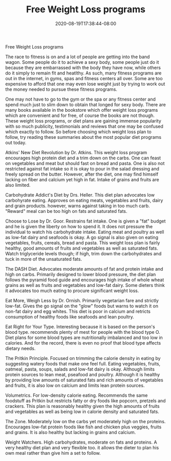 ﻿---
title: "Free Weight Loss programs"
date: 2020-08-19T17:38:44-08:00
description: "Weight Lloss Tips for Web Success"
featured_image: "/images/Weight Lloss.jpg"
tags: ["Weight Lloss"]
---

Free Weight Loss programs

The race to fitness is on and a lot of people are getting into the band wagon. Some people do it to achieve a sexy body, some people just do it because they are embarrassed with the body they have now, while others do it simply to remain fit and heatlthy. As such, many fitness programs are out in the internet, in gyms, spas and fitness centers all over. Some are too expensive to afford that one may even lose weight just by trying to work out the money needed to pursue these fitness programs.

One may not have to go to the gym or the spa or any fitness center and spend much just to slim down to obtain that longed for sexy body. There are many books available in the bookstore which offer weight loss programs which are convenient and for free, of course the books are not though. These weight loss programs, or diet plans are gaining immense popularity with so much publicity, testimonials and reviews that one may be confused which exactly to follow. So before choosing which weight loss plan to follow, try reading these summaries about the most popular diet programs out today.

Atkins' New Diet Revolution by Dr. Atkins. This weight loss program encourages high protein diet and a trim down on the carbs. One can feast on vegetables and meat but should fast on bread and pasta. One is also not restricted against fat intake so it is okay to pour in the salad dressing and freely spread on the butter. However, after the diet, one may find himself lacking on fiber and calcium yet high in fat. Intake of grains and fruits are also limited.

Carbohydrate Addict's Diet by Drs. Heller. This diet plan advocates low carbohyrate eating. Approves on eating meats, vegetables and fruits, dairy and grain products. however, warns against taking in too much carb. "Reward" meal can be too high on fats and saturated fats.

Choose to Lose by Dr. Goor. Restrains fat intake. One is given a "fat" budget and he is given the liberty on how to spend it. It does not pressure the individual to watch his carbohydrate intake. Eating meat and poultry as well as low-fat dairy and seafoods is okay. A go signal is also given on eating vegetables, fruits, cereals, bread and pasta. This weight loss plan is fairly healthy, good amounts of fruits and vegetables as well as saturated fats. Watch triglyceride levels though; if high, trim down the carbohydrates and tuck in more of the unsaturated fats.

The DASH Diet. Advocates moderate amounts of fat and protein intake and high on carbs. Primarily designed to lower blood pressure, the diet plan follows the pyramid food guide and encourages high intake of whole wheat grains as well as fruits and vegetables and low-fat dairy. Some dieters think it advocates too much eating to procure significant weight loss.

Eat More, Weigh Less by Dr. Ornish. Primarily vegetarian fare and strictly low-fat. Gives the go signal on the "glow" foods but warns to watch it on non-fat dairy and egg whites. This diet is poor in calcium and retricts consumption of healthy foods like seafoods and lean poultry.

Eat Right for Your Type. Interesting because it is based on the person's blood type. recommends plenty of mest for people with the blood type O. Diet plans for some blood types are nutritionally imbalanced and too low in calories. And for the record, there is even no proof that blood type affects dietary needs.

The Pritkin Principle. Focused on trimming the calorie density in eating by suggesting watery foods that make one feel full. Eating vegetables, fruits, oatmeal, pasta, soups, salads and low-fat dairy is okay. Although limits protein sources to lean meat, pseafood and poultry. Although it is healthy by providing low amounts of saturated fats and rich amounts of vegetables and fruits, it is also low on calcium and limits lean protein sources.

Volumetrics. For low-density calorie eating. Recommends the same foodstuff as Pritkin but restricts fatty or dry foods like popcorn, pretzels and crackers. This plan is reasonably healthy given the high amounts of fruits and vegetables as well as being low in calorie density and saturated fats.

The Zone. Moderately low on the carbs yet moderately high on the proteins. Encourages low-fat protein foods like fish and chicken plus veggies, fruits and grains. It is also healthy but lacking in grains and calcium.

Weight Watchers. High carbohydrates, moderate on fats and proteins. A very healthy diet plan and very flexible too. it allows the dieter to plan his own meal rather than give him a set to follow.







